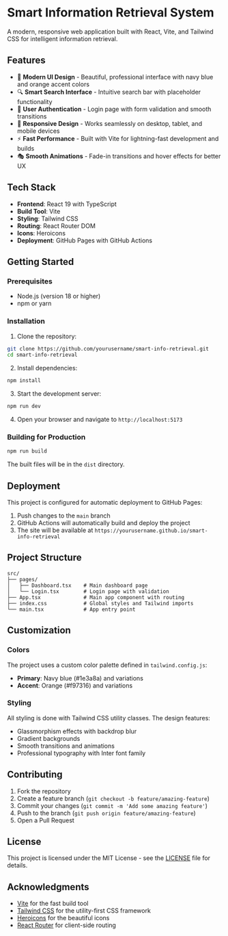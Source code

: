 # Smart Information Retrieval System

A modern, responsive web application built with React, Vite, and Tailwind CSS for intelligent information retrieval.

## Features

- 🎨 **Modern UI Design** - Beautiful, professional interface with navy blue and orange accent colors
- 🔍 **Smart Search Interface** - Intuitive search bar with placeholder functionality
- 🔐 **User Authentication** - Login page with form validation and smooth transitions
- 📱 **Responsive Design** - Works seamlessly on desktop, tablet, and mobile devices
- ⚡ **Fast Performance** - Built with Vite for lightning-fast development and builds
- 🎭 **Smooth Animations** - Fade-in transitions and hover effects for better UX

## Tech Stack

- **Frontend**: React 19 with TypeScript
- **Build Tool**: Vite
- **Styling**: Tailwind CSS
- **Routing**: React Router DOM
- **Icons**: Heroicons
- **Deployment**: GitHub Pages with GitHub Actions

## Getting Started

### Prerequisites

- Node.js (version 18 or higher)
- npm or yarn

### Installation

1. Clone the repository:
```bash
git clone https://github.com/yourusername/smart-info-retrieval.git
cd smart-info-retrieval
```

2. Install dependencies:
```bash
npm install
```

3. Start the development server:
```bash
npm run dev
```

4. Open your browser and navigate to `http://localhost:5173`

### Building for Production

```bash
npm run build
```

The built files will be in the `dist` directory.

## Deployment

This project is configured for automatic deployment to GitHub Pages:

1. Push changes to the `main` branch
2. GitHub Actions will automatically build and deploy the project
3. The site will be available at `https://yourusername.github.io/smart-info-retrieval`

## Project Structure

```
src/
├── pages/
│   ├── Dashboard.tsx    # Main dashboard page
│   └── Login.tsx        # Login page with validation
├── App.tsx              # Main app component with routing
├── index.css            # Global styles and Tailwind imports
└── main.tsx             # App entry point
```

## Customization

### Colors

The project uses a custom color palette defined in `tailwind.config.js`:

- **Primary**: Navy blue (#1e3a8a) and variations
- **Accent**: Orange (#f97316) and variations

### Styling

All styling is done with Tailwind CSS utility classes. The design features:

- Glassmorphism effects with backdrop blur
- Gradient backgrounds
- Smooth transitions and animations
- Professional typography with Inter font family

## Contributing

1. Fork the repository
2. Create a feature branch (`git checkout -b feature/amazing-feature`)
3. Commit your changes (`git commit -m 'Add some amazing feature'`)
4. Push to the branch (`git push origin feature/amazing-feature`)
5. Open a Pull Request

## License

This project is licensed under the MIT License - see the [LICENSE](LICENSE) file for details.

## Acknowledgments

- [Vite](https://vitejs.dev/) for the fast build tool
- [Tailwind CSS](https://tailwindcss.com/) for the utility-first CSS framework
- [Heroicons](https://heroicons.com/) for the beautiful icons
- [React Router](https://reactrouter.com/) for client-side routing

